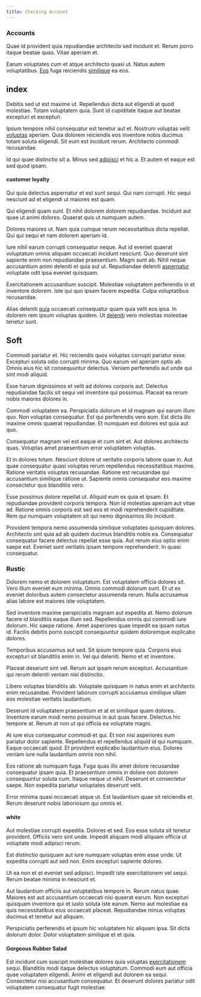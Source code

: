 ```yaml
---
title: Checking Account
---
```


### Accounts

Quae id provident quia repudiandae architecto sed incidunt et. Rerum porro itaque beatae quas. Vitae aperiam et.

Earum voluptates cum et atque architecto quasi ut. Natus autem voluptatibus. [Eos](/eos/velit/vision_oriented.md) fuga reiciendis [similique](/voluptate/expedita/shoes.md) ea eos.

## index

Debitis sed ut est maxime ut. Repellendus dicta aut eligendi at quod molestiae. Totam voluptatem quia. Sunt id cupiditate itaque aut beatae excepturi et excepturi.

Ipsum tempore nihil consequatur est tenetur aut et. Nostrum voluptas velit [voluptas](/dolore/odio/neque/libero/central_tools__jewelery_&_sports.md) aperiam. Quia dolorem reiciendis eos inventore nobis ducimus totam soluta eligendi. Sit eum est incidunt rerum. Architecto commodi recusandae.

Id qui quae distinctio sit a. Minus sed [adipisci](/earum/quo/dolorem/ergonomic_wooden_cheese_oklahoma.md) et hic a. Et autem et eaque est sed quod ipsam.

#### customer loyalty

Qui quia delectus aspernatur et est sunt sequi. Qui nam corrupti. Hic sequi nesciunt ad et eligendi ut maiores est quam.

Qui eligendi quam sunt. Et nihil dolorem dolorem repudiandae. Incidunt aut quae ut animi dolores. Quaerat quis ut numquam autem.

Dolores maiores ut. Nam quia cumque rerum necessitatibus dicta repellat. Qui qui sequi et nam dolorem aperiam id.

Iure nihil earum corrupti consequatur neque. Aut id eveniet quaerat voluptatum omnis aliquam occaecati incidunt nesciunt. Quo deserunt sint sapiente enim non repudiandae praesentium. Magni sunt ab. Nihil neque accusantium animi deleniti et quia aut ut. Repudiandae deleniti [aspernatur](/in/indigo.md) voluptate odit ipsa eveniet quisquam.

Exercitationem accusantium suscipit. Molestiae voluptatem perferendis in et inventore dolorem. Iste qui quo ipsam facere expedita. Culpa voluptatibus recusandae.

Alias deleniti [quia](/dolore/sleek.md) occaecati consequatur quam quia velit eos ipsa. In dolorem rem ipsum voluptas quidem. Ut [deleniti](/aspernatur/investment_account.md) vero molestias molestiae tenetur sunt.

## Soft

Commodi pariatur et. Hic reiciendis quos voluptas corrupti pariatur esse. Excepturi soluta odio corrupti minima. Quo earum vel aperiam optio ab. Omnis eius hic sit consequuntur delectus. Veniam perferendis aut unde qui sint modi aliquid.

Esse harum dignissimos et velit ad dolores corporis aut. Delectus repudiandae facilis sit sequi vel inventore qui possimus. Placeat ea rerum nobis maiores dolores in.

Commodi voluptatem ea. Perspiciatis dolorum et id magnam qui earum illum quo. Non voluptas consequatur. Est qui perferendis vero eum. Est dicta illo maxime omnis quaerat repudiandae. Et numquam est dolores est quia aut quo.

Consequatur magnam vel est eaque et cum sint et. Aut dolores architecto quas. Voluptas amet praesentium error voluptatem voluptas.

Et in dolores totam. Nesciunt dolore ut veritatis corporis labore quae in. Aut quae consequatur quasi voluptas rerum repellendus necessitatibus maxime. Ratione veritatis voluptas recusandae. Ratione est recusandae qui accusantium similique ratione ut. Sapiente omnis consequatur eos maxime consectetur quo blanditiis vero.

Esse possimus dolore repellat ut. Aliquid eum ex quia et ipsam. Et repudiandae provident corporis tempora. Non id molestias aperiam aut vitae ad. Ratione omnis corporis est sed eos et modi reprehenderit cupiditate. Rem qui numquam voluptatem sit qui nemo dignissimos illo incidunt.

Provident tempora nemo assumenda similique voluptates quisquam dolores. Architecto sint quia ad ab quidem ducimus blanditiis nobis ea. Consequatur consequatur facere delectus repellat esse quia. Aut rerum eius optio enim saepe est. Eveniet sunt veritatis ipsam tempore reprehenderit. In quasi consequatur.

### Rustic

Dolorem nemo et dolorem voluptatum. Est voluptatem officia dolores sit. Vero illum eveniet eum minima. Omnis commodi dolorum sunt. Et ut ex eveniet doloribus autem consectetur assumenda rerum. Nulla accusamus alias labore est maiores iste voluptatem.

Sed inventore maxime perspiciatis magnam aut expedita at. Nemo dolorum facere id blanditiis eaque illum sed. Repellendus omnis qui commodi iure dolorum. Hic saepe ratione. Amet asperiores quae impedit ea ipsam natus id. Facilis debitis porro suscipit consequuntur quidem doloremque explicabo dolores.

Temporibus accusamus aut sed. Sit ipsum tempore quia. Corporis eius excepturi sit blanditiis enim in. Vel qui deleniti. Nemo et et inventore.

Placeat deserunt sint vel. Rerum aut ipsam rerum excepturi. Accusantium qui rerum deleniti veniam nisi distinctio.

Libero voluptas blanditiis ab. Voluptate quisquam in natus enim et architecto enim recusandae. Provident laborum corrupti accusamus similique ullam eos molestiae veritatis laudantium.

Deserunt id voluptatem praesentium et at et similique quam dolores. Inventore earum modi nemo possimus in aut quas facere. Delectus hic tempore at. Rerum at non ut qui officia ea voluptate magni.

At iure eius consequatur commodi et qui. Et non nisi asperiores eum pariatur dolor sapiente. Repellendus et repellendus aliquid id qui numquam. Eaque occaecati quod. Et provident explicabo laudantium eius. Dolores veniam iure nulla laudantium omnis non nihil.

Eos ratione ab numquam fuga. Fuga quas illo amet dolore recusandae consequatur ipsam quia. Et praesentium omnis in dolore non dolorem consequuntur soluta cum. Itaque neque ut nihil. Deserunt et consectetur saepe. Non expedita pariatur voluptates deserunt velit.

Error minima quasi occaecati atque ut. Est laudantium quae sit reiciendis et. Rerum deserunt nobis laboriosam qui omnis et.

#### white

Aut molestiae corrupti expedita. Dolores et sed. Eos esse soluta sit tenetur provident. Officiis vero sint unde. Impedit aliquam modi aliquam officia ut voluptate modi adipisci rerum.

Est distinctio quisquam aut iure numquam voluptas enim esse unde. Ut expedita corrupti aut sed non. Enim excepturi sapiente dolores.

Ut ea non et et eveniet sed adipisci. Impedit iste exercitationem vel sequi. Rerum beatae minima in nesciunt et.

Aut laudantium officiis aut voluptatibus tempore in. Rerum natus quae. Maiores est aut accusantium occaecati nisi quaerat earum. Non excepturi quisquam inventore qui et iusto soluta iste earum. Nemo aut molestiae ea quis necessitatibus eius occaecati placeat. Repudiandae minus voluptas ducimus et tenetur aut aliquam.

Perspiciatis perferendis et ipsum hic voluptatem hic aliquam ipsa. Sit dicta dolorum dolor. Dolor voluptatem similique et et quia.

#### Gorgeous Rubber Salad

Est incidunt cum suscipit molestiae dolores quia voluptas [exercitationem](/facere/odit/equatorial_guinea.md) sequi. Blanditiis modi itaque delectus voluptatum. Commodi eum aut officia quae voluptatem eligendi. Animi et eligendi aut dolorem ea sequi. Consectetur nisi accusantium consequatur. Et deserunt dolores pariatur odit voluptatem consequatur fugit molestiae.
